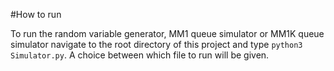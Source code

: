#How to run

To run the random variable generator, MM1 queue simulator or MM1K queue simulator navigate to the root directory of this project and type `python3 Simulator.py`. A choice between which file to run will be given. 